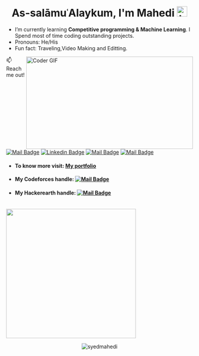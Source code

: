 <!-- [![MasterHead](https://media-exp3.licdn.com/dms/image/C4E16AQGDLURwP-MxHQ/profile-displaybackgroundimage-shrink_350_1400/0/1624432677770?e=1631750400&v=beta&t=0LohX99JFWfYQy8ZEmLiw3vcqpkR56mig0tvJ7gfNOM)](https://khushboogoel01.github.io) -->

<h1 align="center">As-salāmuʿAlaykum, I'm Mahedi <img src="https://user-images.githubusercontent.com/1303154/88677602-1635ba80-d120-11ea-84d8-d263ba5fc3c0.gif" width="28px" alt="hi"></h1>

<!-- - 🔭 I’m currently working on ... -->
- I’m currently learning **Competitive programming & Machine Learning**. I Spend most of time coding outstanding projects.
- Pronouns: He/His
- Fun fact: Traveling,Video Making and Editting.

<!-- - 👯 I’m looking to collaborate on ...
- 🤔 I’m looking for help with... -->
<!-- - 💬 Ask me about ... -->

<img align="right" alt="Coder GIF" height=250 width=450 src="https://media0.giphy.com/media/Ah3zHH7hvsSB2/200w.webp?cid=ecf05e47k1zvw05i1dhywenegyp0s949d48xsz8b8mgfv65n&rid=200w.webp&ct=g" />

:mailbox: Reach me out!

[![Mail Badge](https://img.shields.io/badge/-syedmahedi-c0392b?style=flat&labelColor=F62817&logo=gmail&logoColor=white)](mailto:syedmahedihasen207@gmail.com)
[![Linkedin Badge](https://img.shields.io/badge/-mahedi-1589FF?style=flat&labelColor=0e76a8&logo=linkedin&logoColor=white)](https://www.linkedin.com/in/syed-mahedi-hasen-aa07201b7/) 
[![Mail Badge](https://img.shields.io/badge/-@syedmahedihasen-FF69B4?style=flat&labelColor=e84393&logo=instagram&logoColor=white)](https://instagram.com/syedmahedihasen)
[![Mail Badge](https://img.shields.io/badge/syedmahedi-0a49c7?style=flat&labelColor=0063ff&logo=telegram&logoColor=white)](https://web.telegram.org/k/)

- #### To know more visit:  [My portfolio](https://syedmahedi.github.io/portfolio.com/)
- #### My Codeforces handle: [![Mail Badge](https://img.shields.io/badge/High__Hopes-1ff507?style=flat&labelColor=29d916&logo=codeforces&logoColor=white)](https://codeforces.com/profile/High__Hopes)
- #### My Hackerearth handle: [![Mail Badge](https://img.shields.io/badge/syedmahedi-085ec7?style=flat&labelColor=0550ab&logo=hackerearth&logoColor=white)](https://www.hackerearth.com/@syedmahedihasen207)

<br>
<img src="https://github-readme-stats.vercel.app/api?username=syedmahedi&amp;&amp;show_icons=true&amp;title_color=ffffff&amp;icon_color=39d353&amp;text_color=daf7dc&amp;bg_color=0d1117" style="max-width:100%;" width="350">

<br>
<p align="center"> <img src="https://komarev.com/ghpvc/?username=syedmahedi&label=Profile%20views&color=7fd113&style=plastic" alt="syedmahedi" /> </p>

